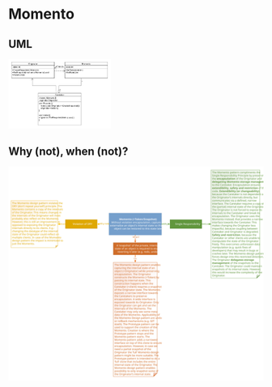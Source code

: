 # Momento
## UML
<img src=MomentoUML.png width=40% height=40%>

## Why (not), when (not)?
![Momento](https://raw.githubusercontent.com/NiekBeijloos/Design-Patterns/master/Behavioral/06.%20Momento/Momento.svg?raw=true)
